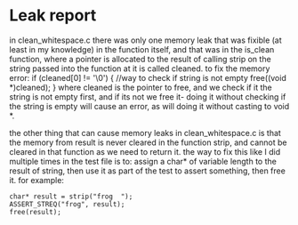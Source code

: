 # Leak report

in clean_whitespace.c there was only one memory leak that was fixible (at least in my knowledge) in the function itself, and that was in the is_clean function, where a pointer is allocated to the result of calling strip on the string passed into the function at it is called cleaned. to fix the memory error:
  if (cleaned[0] != '\0') { //way to check if string is not empty
  free((void *)cleaned);
  }
  where cleaned is the pointer to free, and we check if it the string is not empty first, and if its not we free it- doing it without checking if the string is empty will cause an error, as will doing it without casting to void *.

  the other thing that can cause memory leaks in clean_whitespace.c is that the memory from result is never cleared in the function strip, and cannot be cleared in that function as we need to return it. the way to fix this like I did multiple times in the test file is to: assign a char* of variable length to the result of string, then use it as part of the test to assert something, then free it. for example:
  

    char* result = strip("frog  ");
    ASSERT_STREQ("frog", result);
    free(result);


